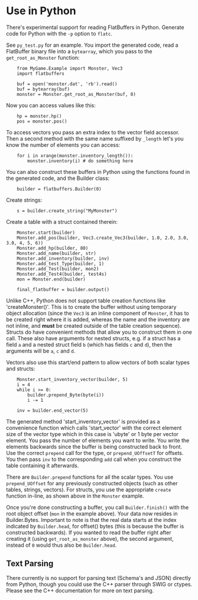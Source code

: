 # Use in Python

There's experimental support for reading FlatBuffers in Python. Generate
code for Python with the `-p` option to `flatc`.

See `py_test.py` for an example. You import the generated code, read a
FlatBuffer binary file into a `bytearray`, which you pass to the
`get_root_as_Monster` function:

~~~~~~~~~~~~~~~~~~~~~~~~~~~~~~~~~~~~~~~~~~~~~~~~~~~~~~~~~~~~~~~~~~{.py}
    from MyGame.Example import Monster, Vec3
    import flatbuffers

    buf = open('monster.dat', 'rb').read()
    buf = bytearray(buf)
    monster = Monster.get_root_as_Monster(buf, 0)
~~~~~~~~~~~~~~~~~~~~~~~~~~~~~~~~~~~~~~~~~~~~~~~~~~~~~~~~~~~~~~~~~~

Now you can access values like this:

~~~~~~~~~~~~~~~~~~~~~~~~~~~~~~~~~~~~~~~~~~~~~~~~~~~~~~~~~~~~~~~~~~{.py}
    hp = monster.hp()
    pos = monster.pos()
~~~~~~~~~~~~~~~~~~~~~~~~~~~~~~~~~~~~~~~~~~~~~~~~~~~~~~~~~~~~~~~~~~

To access vectors you pass an extra index to the
vector field accessor. Then a second method with the same name suffixed
by `_length` let's you know the number of elements you can access:

~~~~~~~~~~~~~~~~~~~~~~~~~~~~~~~~~~~~~~~~~~~~~~~~~~~~~~~~~~~~~~~~~~{.py}
    for i in xrange(monster.inventory_length()):
        monster.inventory(i) # do something here
~~~~~~~~~~~~~~~~~~~~~~~~~~~~~~~~~~~~~~~~~~~~~~~~~~~~~~~~~~~~~~~~~~

You can also construct these buffers in Python using the functions found
in the generated code, and the Builder class:

~~~~~~~~~~~~~~~~~~~~~~~~~~~~~~~~~~~~~~~~~~~~~~~~~~~~~~~~~~~~~~~~~~{.py}
    builder = flatbuffers.Builder(0)
~~~~~~~~~~~~~~~~~~~~~~~~~~~~~~~~~~~~~~~~~~~~~~~~~~~~~~~~~~~~~~~~~~

Create strings:

~~~~~~~~~~~~~~~~~~~~~~~~~~~~~~~~~~~~~~~~~~~~~~~~~~~~~~~~~~~~~~~~~~{.py}
    s = builder.create_string("MyMonster")
~~~~~~~~~~~~~~~~~~~~~~~~~~~~~~~~~~~~~~~~~~~~~~~~~~~~~~~~~~~~~~~~~~

Create a table with a struct contained therein:

~~~~~~~~~~~~~~~~~~~~~~~~~~~~~~~~~~~~~~~~~~~~~~~~~~~~~~~~~~~~~~~~~~{.py}
    Monster.start(builder)
    Monster.add_pos(builder, Vec3.create_Vec3(builder, 1.0, 2.0, 3.0, 3.0, 4, 5, 6))
    Monster.add_hp(builder, 80)
    Monster.add_name(builder, str)
    Monster.add_inventory(builder, inv)
    Monster.add_test_Type(builder, 1)
    Monster.add_Test(builder, mon2)
    Monster.add_Test4(builder, test4s)
    mon = Monster.end(builder)

    final_flatbuffer = builder.output()
~~~~~~~~~~~~~~~~~~~~~~~~~~~~~~~~~~~~~~~~~~~~~~~~~~~~~~~~~~~~~~~~~~

Unlike C++, Python does not support table creation functions like 'createMonster()'.
This is to create the buffer without
using temporary object allocation (since the `Vec3` is an inline component of
`Monster`, it has to be created right where it is added, whereas the name and
the inventory are not inline, and **must** be created outside of the table
creation sequence).
Structs do have convenient methods that allow you to construct them in one call.
These also have arguments for nested structs, e.g. if a struct has a field `a`
and a nested struct field `b` (which has fields `c` and `d`), then the arguments
will be `a`, `c` and `d`.

Vectors also use this start/end pattern to allow vectors of both scalar types
and structs:

~~~~~~~~~~~~~~~~~~~~~~~~~~~~~~~~~~~~~~~~~~~~~~~~~~~~~~~~~~~~~~~~~~{.py}
    Monster.start_inventory_vector(builder, 5)
    i = 4
    while i >= 0:
        builder.prepend_Byte(byte(i))
        i -= 1

    inv = builder.end_vector(5)
~~~~~~~~~~~~~~~~~~~~~~~~~~~~~~~~~~~~~~~~~~~~~~~~~~~~~~~~~~~~~~~~~~

The generated method 'start_inventory_vector' is provided as a convenience
function which calls 'start_vector' with the correct element size of the vector
type which in this case is 'ubyte' or 1 byte per vector element.
You pass the number of elements you want to write.
You write the elements backwards since the buffer
is being constructed back to front. Use the correct `prepend` call for the type,
or `prepend_UOffsetT` for offsets. You then pass `inv` to the corresponding
`add` call when you construct the table containing it afterwards.

There are `Builder.prepend` functions for all the scalar types. You use
`prepend_UOffset` for any previously constructed objects (such as other tables,
strings, vectors). For structs, you use the appropriate `create` function
in-line, as shown above in the `Monster` example.

Once you're done constructing a buffer, you call `Builder.finish()` with the root object
offset (`mon` in the example above). Your data now resides in Builder.Bytes.
Important to note is that the real data starts at the index indicated by `Builder.head`,
for offset() bytes (this is because the buffer is constructed backwards).
If you wanted to read the buffer right after creating it (using
`get_root_as_monster` above), the second argument, instead of `0` would thus
also be `Builder.head`.

## Text Parsing

There currently is no support for parsing text (Schema's and JSON) directly
from Python, though you could use the C++ parser through SWIG or ctypes. Please
see the C++ documentation for more on text parsing.

